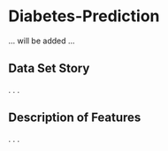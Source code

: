 # Diabetes-Prediction


... will be added ...

## Data Set Story
.
.
.
## Description of Features
.
.
.

